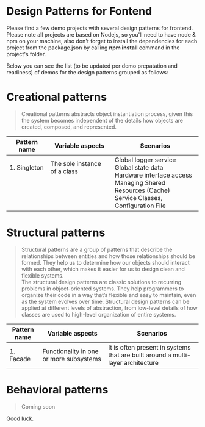 # Design Patterns for Fontend
Please find a few demo projects with several design patterns for frontend. Please note all projects are based on Nodejs, so you'll need to have node & npm on your machine, also don't forget to install the dependencies for each project from the package.json by calling **npm install** command in the project's folder.

Below you can see the list (to be updated per demo prepatation and readiness) of demos for the design patterns grouped as follows:

#  Creational patterns

> Creational patterns abstracts object instantiation process, given this the system becomes independent of the details how objects are created, composed, and represented.

| Pattern name | Variable aspects | Scenarios |
|--------------|------------------|-----------|
| 1. Singleton  <br /> <br /> <br /> <br /> <br />| The sole instance of a class  <br /> <br /> <br /> <br /> <br />| Global logger service <br /> Global state data <br /> Hardware interface access <br /> Managing Shared Resources (Cache) <br /> Service Classes, Configuration File |

# Structural patterns

> Structural patterns are a group of patterns that describe the relationships between entities and how those relationships should be formed. They help us to determine how our objects should interact with each other, which makes it easier for us to design clean and flexible systems. <br />
> The structural design patterns are classic solutions to recurring problems in object-oriented systems. They help programmers to organize their code in a way that’s flexible and easy to maintain, even as the system evolves over time. Structural design patterns can be applied at different levels of abstraction, from low-level details of how classes are used to high-level organization of entire systems.

| Pattern name | Variable aspects | Scenarios |
|--------------|------------------|-----------|
| 1. Facade    | Functionality in one or more subsystems | It is often present in systems that are built around a multi-layer architecture |

# Behavioral patterns
>Coming soon

Good luck.
